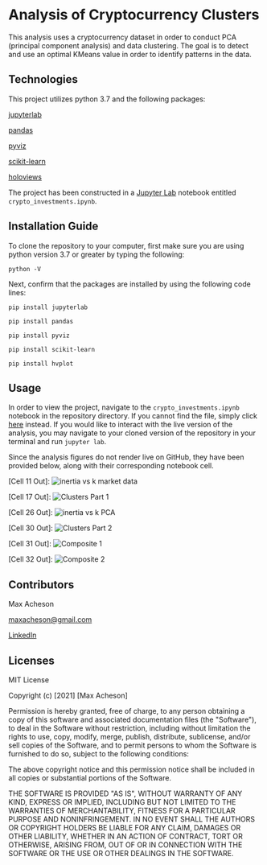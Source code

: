 # Analysis of Cryptocurrency Clusters

This analysis uses a cryptocurrency dataset in order to conduct PCA (principal component analysis) and data clustering. The goal is to detect and use an optimal KMeans value in order to identify patterns in the data.

## Technologies

This project utilizes python 3.7 and the following packages:

[jupyterlab](https://jupyter.org/)

[pandas](https://pandas.pydata.org/)

[pyviz](https://pyviz.org/)

[scikit-learn](https://scikit-learn.org/stable/index.html)

[holoviews](http://holoviews.org/)

The project has been constructed in a [Jupyter Lab](https://jupyter.org/) notebook entitled `crypto_investments.ipynb`.

## Installation Guide

To clone the repository to your computer, first make sure you are using python version 3.7 or greater by typing the following:

`python -V`

Next, confirm that the packages are installed by using the following code lines:

`pip install jupyterlab`

`pip install pandas`

`pip install pyviz`

`pip install scikit-learn`

`pip install hvplot`

## Usage

In order to view the project, navigate to the `crypto_investments.ipynb` notebook in the repository directory. If you cannot find the file, simply click [here](https://github.com/MaxAcheson/module_10_challenge/blob/main/Starter_Code/crypto_investments.ipynb) instead. If you would like to interact with the live version of the analysis, you may navigate to your cloned version of the repository in your terminal and run `jupyter lab`.

Since the analysis figures do not render live on GitHub, they have been provided below, along with their corresponding notebook cell.

[Cell 11 Out]:
![inertia vs k market data](https://github.com/MaxAcheson/module_10_challenge/blob/main/Images/Inertia%20vs.%20k%20values.png)

[Cell 17 Out]:
![Clusters Part 1](https://github.com/MaxAcheson/module_10_challenge/blob/main/Images/Clusters%2024%20hour%20and%207%20day.png)

[Cell 26 Out]:
![inertia vs k PCA](https://github.com/MaxAcheson/module_10_challenge/blob/main/Images/Inertia%20vs.%20k%20PCA.png)

[Cell 30 Out]:
![Clusters Part 2](https://github.com/MaxAcheson/module_10_challenge/blob/main/Images/Clusters%2024%20hour%20and%207%20day%20PCA.png)

[Cell 31 Out]:
![Composite 1](https://github.com/MaxAcheson/module_10_challenge/blob/main/Images/Composite%20Plots%20Elbow.png)

[Cell 32 Out]:
![Composite 2](https://github.com/MaxAcheson/module_10_challenge/blob/main/Images/Composite%20Plots%20Clusters.png)

## Contributors

Max Acheson

maxacheson@gmail.com

[LinkedIn](https://www.linkedin.com/in/max-acheson-75093a19a/)

## Licenses

MIT License

Copyright (c) [2021] [Max Acheson]

Permission is hereby granted, free of charge, to any person obtaining a copy of this software and associated documentation files (the "Software"), to deal in the Software without restriction, including without limitation the rights to use, copy, modify, merge, publish, distribute, sublicense, and/or sell copies of the Software, and to permit persons to whom the Software is furnished to do so, subject to the following conditions:

The above copyright notice and this permission notice shall be included in all copies or substantial portions of the Software.

THE SOFTWARE IS PROVIDED "AS IS", WITHOUT WARRANTY OF ANY KIND, EXPRESS OR IMPLIED, INCLUDING BUT NOT LIMITED TO THE WARRANTIES OF MERCHANTABILITY, FITNESS FOR A PARTICULAR PURPOSE AND NONINFRINGEMENT. IN NO EVENT SHALL THE AUTHORS OR COPYRIGHT HOLDERS BE LIABLE FOR ANY CLAIM, DAMAGES OR OTHER LIABILITY, WHETHER IN AN ACTION OF CONTRACT, TORT OR OTHERWISE, ARISING FROM, OUT OF OR IN CONNECTION WITH THE SOFTWARE OR THE USE OR OTHER DEALINGS IN THE SOFTWARE.
